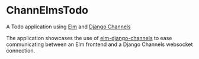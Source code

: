 # ChannElmsTodo

A Todo application using [Elm](https://elm-lang.org) and [Django Channels](https://channels.readthedocs.io)

The application showcases the use of [elm-django-channels](https://github.com/valberg/elm-django-channels) to ease communicating between an Elm frontend and a Django Channels websocket connection.
